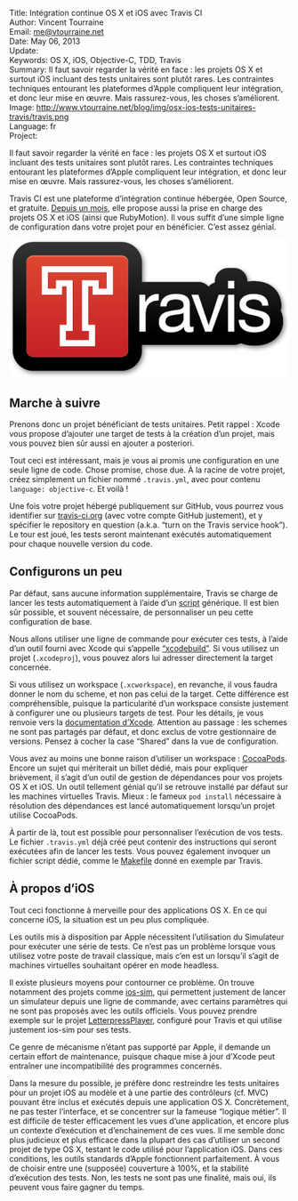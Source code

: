 Title:    Intégration continue OS X et iOS avec Travis CI  
Author:   Vincent Tourraine  
Email:    me@vtourraine.net  
Date:     May 06, 2013  
Update:   
Keywords: OS X, iOS, Objective-C, TDD, Travis  
Summary:  Il faut savoir regarder la vérité en face : les projets OS X et surtout iOS incluant des tests unitaires sont plutôt rares. Les contraintes techniques entourant les plateformes d’Apple compliquent leur intégration, et donc leur mise en œuvre. Mais rassurez-vous, les choses s’améliorent.  
Image:    http://www.vtourraine.net/blog/img/osx-ios-tests-unitaires-travis/travis.png  
Language: fr  
Project:  

<p>Il faut savoir regarder la vérité en face : les projets OS X et surtout iOS incluant des tests unitaires sont plutôt rares. Les contraintes techniques entourant les plateformes d’Apple compliquent leur intégration, et donc leur mise en œuvre. Mais rassurez-vous, les choses s’améliorent.</p>

<p>Travis CI est une plateforme d’intégration continue hébergée, Open Source, et gratuite. <a href="http://about.travis-ci.org/blog/introducing-mac-ios-rubymotion-testing/" title="http://about.travis-ci.org/blog/introducing-mac-ios-rubymotion-testing/">Depuis un mois</a>, elle propose aussi la prise en charge des projets OS X et iOS (ainsi que RubyMotion). Il vous suffit d’une simple ligne de configuration dans votre projet pour en bénéficier. C’est assez génial.</p>

<div class="slideshow">
	<img src="img/osx-ios-tests-unitaires-travis/travis.png" alt="Travis CI logo" class="nostyle" />
</div>

<h2>Marche à suivre</h2>

<p>Prenons donc un projet bénéficiant de tests unitaires. Petit rappel : Xcode vous propose d’ajouter une target de tests à la création d’un projet, mais vous pouvez bien sûr aussi en ajouter a posteriori.</p>

<p>Tout ceci est intéressant, mais je vous ai promis une configuration en une seule ligne de code. Chose promise, chose due. À la racine de votre projet, créez simplement un fichier nommé <code>.travis.yml</code>, avec pour contenu <code>language: objective-c</code>. Et voilà !</p>

<p>Une fois votre projet hébergé publiquement sur GitHub, vous pourrez vous identifier sur <a href="http://travis-ci.org" title="http://travis-ci.org">travis-ci.org</a> (avec votre compte GitHub justement), et y spécifier le repository en question (a.k.a. “turn on the Travis service hook”). Le tour est joué, les tests seront maintenant exécutés automatiquement pour chaque nouvelle version du code.</p>

<h2>Configurons un peu</h2>

<p>Par défaut, sans aucune information supplémentaire, Travis se charge de lancer les tests automatiquement à l’aide d’un <a href="https://github.com/jspahrsummers/objc-build-scripts" title="https://github.com/jspahrsummers/objc-build-scripts">script</a> générique. Il est bien sûr possible, et souvent nécessaire, de personnaliser un peu cette configuration de base.</p>

<p>Nous allons utiliser une ligne de commande pour exécuter ces tests, à l’aide d’un outil fourni avec Xcode qui s’appelle <a href="https://developer.apple.com/library/mac/documentation/Darwin/Reference/ManPages/man1/xcodebuild.1.html" title="https://developer.apple.com/library/mac/documentation/Darwin/Reference/ManPages/man1/xcodebuild.1.html">“xcodebuild”</a>. Si vous utilisez un projet (<code>.xcodeproj</code>), vous pouvez alors lui adresser directement la target concernée.</p>

<p>Si vous utilisez un workspace (<code>.xcworkspace</code>), en revanche, il vous faudra donner le nom du scheme, et non pas celui de la target. Cette différence est compréhensible, puisque la particularité d’un workspace consiste justement à configurer une ou plusieurs targets de test. Pour les détails, je vous renvoie vers la <a href="http://developer.apple.com/library/mac/#documentation/developertools/Conceptual/UnitTesting/04-Configuring_a_Scheme_to_Run_Unit_Tests/scheme.html" title="http://developer.apple.com/library/mac/#documentation/developertools/Conceptual/UnitTesting/04-Configuring_a_Scheme_to_Run_Unit_Tests/scheme.html">documentation d’Xcode</a>. Attention au passage : les schemes ne sont pas partagés par défaut, et donc exclus de votre gestionnaire de versions. Pensez à cocher la case “Shared” dans la vue de configuration.</p>

<p>Vous avez au moins une bonne raison d’utiliser un workspace : <a href="http://cocoapods.org" title="http://cocoapods.org">CocoaPods</a>. Encore un sujet qui mériterait un billet dédié, mais pour expliquer brièvement, il s’agit d’un outil de gestion de dépendances pour vos projets OS X et iOS. Un outil tellement génial qu’il se retrouve installé par défaut sur les machines virtuelles Travis. Mieux : le fameux <code>pod install</code> nécessaire à résolution des dépendances est lancé automatiquement lorsqu’un projet utilise CocoaPods.</p>

<p>À partir de là, tout est possible pour personnaliser l’exécution de vos tests. Le fichier <code>.travis.yml</code> déjà créé peut contenir des instructions qui seront exécutées afin de lancer les tests. Vous pouvez également invoquer un fichier script dédié, comme le <a href="https://github.com/dulaccc/DPMeterView/blob/master/Makefile" title="https://github.com/dulaccc/DPMeterView/blob/master/Makefile">Makefile</a> donné en exemple par Travis.</p>

<h2>À propos d’iOS</h2>

<p>Tout ceci fonctionne à merveille pour des applications OS X. En ce qui concerne iOS, la situation est un peu plus compliquée.</p>

<p>Les outils mis à disposition par Apple nécessitent l’utilisation du Simulateur pour exécuter une série de tests. Ce n’est pas un problème lorsque vous utilisez votre poste de travail classique, mais c’en est un lorsqu’il s’agit de machines virtuelles souhaitant opérer en mode headless.</p>

<p>Il existe plusieurs moyens pour contourner ce problème. On trouve notamment des projets comme <a href="https://github.com/phonegap/ios-sim" title="https://github.com/phonegap/ios-sim">ios-sim</a>, qui permettent justement de lancer un simulateur depuis une ligne de commande, avec certains paramètres qui ne sont pas proposés avec les outils officiels. Vous pouvez prendre exemple sur le projet <a href="https://travis-ci.org/jpsim/LetterpressPlayer" title="https://travis-ci.org/jpsim/LetterpressPlayer">LetterpressPlayer</a>, configuré pour Travis et qui utilise justement ios-sim pour ses tests.</p>

<p>Ce genre de mécanisme n’étant pas supporté par Apple, il demande un certain effort de maintenance, puisque chaque mise à jour d’Xcode peut entraîner une incompatibilité des programmes concernés.</p>

<p>Dans la mesure du possible, je préfère donc restreindre les tests unitaires pour un projet iOS au modèle et à une partie des contrôleurs (cf. MVC) pouvant être inclus et exécutés depuis une application OS X. Concrètement, ne pas tester l’interface, et se concentrer sur la fameuse “logique métier”. Il est difficile de tester efficacement les vues d’une application, et encore plus un contexte d’exécution et d’enchainement de ces vues. Il me semble donc plus judicieux et plus efficace dans la plupart des cas d’utiliser un second projet de type OS X, testant le code utilisé pour l’application iOS. Dans ces conditions, les outils standards d’Apple fonctionnent parfaitement. À vous de choisir entre une (supposée) couverture à 100%, et la stabilité d’exécution des tests. Non, les tests ne sont pas une finalité, mais oui, ils peuvent vous faire gagner du temps.</p>